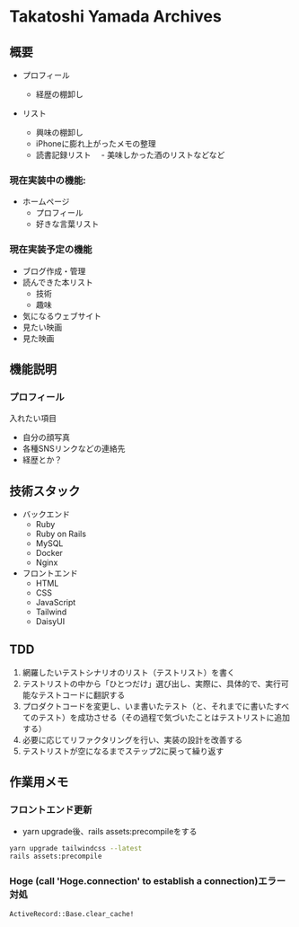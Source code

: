 # Takatoshi Yamada Archives

## 概要

- プロフィール
  - 経歴の棚卸し

- リスト
  - 興味の棚卸し
  - iPhoneに膨れ上がったメモの整理
  - 読書記録リスト
　- 美味しかった酒のリストなどなど

### 現在実装中の機能:

- ホームページ
  - プロフィール
  - 好きな言葉リスト

### 現在実装予定の機能

- ブログ作成・管理
- 読んできた本リスト
  - 技術
  - 趣味
- 気になるウェブサイト
- 見たい映画
- 見た映画

## 機能説明

### プロフィール

入れたい項目
- 自分の顔写真
- 各種SNSリンクなどの連絡先
- 経歴とか？

### 

## 技術スタック

- バックエンド
  - Ruby
  - Ruby on Rails
  - MySQL
  - Docker
  - Nginx
- フロントエンド
  - HTML
  - CSS
  - JavaScript
  - Tailwind
  - DaisyUI

## TDD

1. 網羅したいテストシナリオのリスト（テストリスト）を書く
2. テストリストの中から「ひとつだけ」選び出し、実際に、具体的で、実行可能なテストコードに翻訳する
3. プロダクトコードを変更し、いま書いたテスト（と、それまでに書いたすべてのテスト）を成功させる（その過程で気づいたことはテストリストに追加する）
4. 必要に応じてリファクタリングを行い、実装の設計を改善する
5. テストリストが空になるまでステップ2に戻って繰り返す

## 作業用メモ

### フロントエンド更新

- yarn upgrade後、rails assets:precompileをする

```bash
yarn upgrade tailwindcss --latest
rails assets:precompile
```

### Hoge (call 'Hoge.connection' to establish a connection)エラー対処

```pry
ActiveRecord::Base.clear_cache!
```